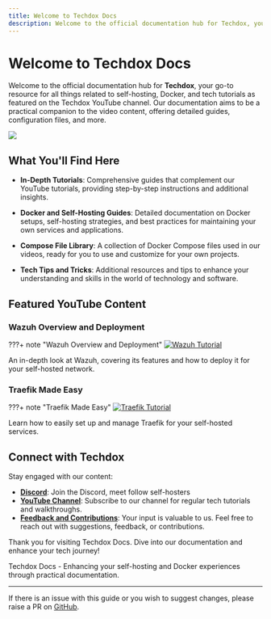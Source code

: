```yaml
---
title: Welcome to Techdox Docs
description: Welcome to the official documentation hub for Techdox, your go-to resource for all things related to self-hosting, Docker, and tech tutorials as featured on the Techdox YouTube channel.
---
```


# Welcome to Techdox Docs

Welcome to the official documentation hub for **Techdox**, your go-to resource for all things related to self-hosting, Docker, and tech tutorials as featured on the Techdox YouTube channel. Our documentation aims to be a practical companion to the video content, offering detailed guides, configuration files, and more.

<a href="https://www.buymeacoffee.com/techdox"><img src="https://img.buymeacoffee.com/button-api/?text=Buy me a cup of tea&emoji=🍵&slug=techdox&button_colour=FFDD00&font_colour=000000&font_family=Cookie&outline_colour=000000&coffee_colour=ffffff" /></a>

## What You'll Find Here

- **In-Depth Tutorials**: Comprehensive guides that complement our YouTube tutorials, providing step-by-step instructions and additional insights.

- **Docker and Self-Hosting Guides**: Detailed documentation on Docker setups, self-hosting strategies, and best practices for maintaining your own services and applications.

- **Compose File Library**: A collection of Docker Compose files used in our videos, ready for you to use and customize for your own projects.

- **Tech Tips and Tricks**: Additional resources and tips to enhance your understanding and skills in the world of technology and software.

## Featured YouTube Content

### Wazuh Overview and Deployment
???+ note "Wazuh Overview and Deployment"
    [![Wazuh Tutorial](https://img.youtube.com/vi/IP7zPeMEuL8/0.jpg)](https://youtu.be/IP7zPeMEuL8)

An in-depth look at Wazuh, covering its features and how to deploy it for your self-hosted network.

### Traefik Made Easy
???+ note "Traefik Made Easy"
    [![Traefik Tutorial](https://img.youtube.com/vi/PzbdEZ4DQTg/0.jpg)](https://youtu.be/PzbdEZ4DQTg)

Learn how to easily set up and manage Traefik for your self-hosted services.

## Connect with Techdox

Stay engaged with our content:

- **[Discord](http://discord.com/invite/8mX2KRxDw8)**: Join the Discord, meet follow self-hosters
- **[YouTube Channel](https://www.youtube.com/@techdox)**: Subscribe to our channel for regular tech tutorials and walkthroughs.
- **[Feedback and Contributions](mailto:admin@techdox.nz)**: Your input is valuable to us. Feel free to reach out with suggestions, feedback, or contributions.

Thank you for visiting Techdox Docs. Dive into our documentation and enhance your tech journey!

Techdox Docs - Enhancing your self-hosting and Docker experiences through practical documentation.



---

If there is an issue with this guide or you wish to suggest changes, please raise a PR on [GitHub](https://github.com/Techdox/techdox-docs).
